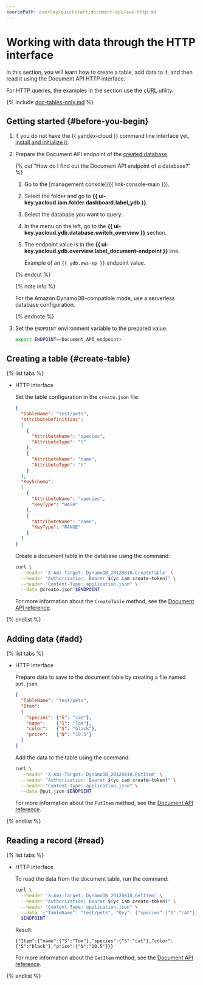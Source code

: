 ```yaml
---
sourcePath: overlay/quickstart/document-api/aws-http.md
---
```

# Working with data through the HTTP interface

In this section, you will learn how to create a table, add data to it, and then read it using the Document API HTTP interface.

For HTTP queries, the examples in the section use the [cURL](https://curl.se/) utility.

{% include [doc-tables-only.md](../../_includes/doc-tables-only.md) %}

## Getting started {#before-you-begin}

1. If you do not have the {{ yandex-cloud }} command line interface yet, [install and initialize it](../../../cli/quickstart.md#install).
1. Prepare the Document API endpoint of the [created database](../../operations/manage-databases.md).

    {% cut "How do I find out the Document API endpoint of a database?" %}

    1. Go to the [management console]({{ link-console-main }}).
    1. Select the folder and go to **{{ ui-key.yacloud.iam.folder.dashboard.label_ydb }}**.
    1. Select the database you want to query.
    1. In the menu on the left, go to the **{{ ui-key.yacloud.ydb.database.switch_overview }}** section.
    1. The endpoint value is in the **{{ ui-key.yacloud.ydb.overview.label_document-endpoint }}** line.

        Example of an `{{ ydb.aws-ep }}` endpoint value.

    {% endcut %}

    {% note info %}

    For the Amazon DynamoDB-compatible mode, use a serverless database configuration.

    {% endnote %}

1. Set the `ENDPOINT` environment variable to the prepared value:

    ```bash
    export ENDPOINT=<Document_API_endpoint>
    ```

## Creating a table {#create-table}

{% list tabs %}

- HTTP interface

  Set the table configuration in the `create.json` file:

    ```json
    {
      "TableName": "test/pets",
      "AttributeDefinitions":
      [
        {
          "AttributeName": "species",
          "AttributeType": "S"
        },
        {
          "AttributeName": "name",
          "AttributeType": "S"
        }
      ],
      "KeySchema":
      [
        {
          "AttributeName": "species",
          "KeyType": "HASH"
        },
        {
          "AttributeName": "name",
          "KeyType": "RANGE"
        }
      ]
    }
    ```

  Create a document table in the database using the command:

    ```bash
    curl \
      --header 'X-Amz-Target: DynamoDB_20120810.CreateTable' \
      --header "Authorization: Bearer $(yc iam create-token)" \
      --header "Content-Type: application.json" \
      --data @create.json $ENDPOINT
    ```

    For more information about the `CreateTable` method, see the [Document API reference](../../docapi/api-ref/actions/createTable.md).

{% endlist %}

## Adding data {#add}

{% list tabs %}

- HTTP interface

  Prepare data to save to the document table by creating a file named `put.json`:

    ```json
    {
      "TableName": "test/pets",
      "Item":
      {
        "species": {"S": "cat"},
        "name":    {"S": "Tom"},
        "color":   {"S": "black"},
        "price":   {"N": "10.5"}
      }
    }
    ```

  Add the data to the table using the command:

    ```bash
    curl \
      --header 'X-Amz-Target: DynamoDB_20120810.PutItem' \
      --header "Authorization: Bearer $(yc iam create-token)" \
      --header "Content-Type: application.json" \
      --data @put.json $ENDPOINT
    ```

    For more information about the `PutItem` method, see the [Document API reference](../../docapi/api-ref/actions/putItem.md).

{% endlist %}

## Reading a record {#read}

{% list tabs %}

- HTTP interface

  To read the data from the document table, run the command:

    ```bash
    curl \
      --header 'X-Amz-Target: DynamoDB_20120810.GetItem' \
      --header "Authorization: Bearer $(yc iam create-token)" \
      --header "Content-Type: application.json" \
      --data '{"TableName": "test/pets", "Key": {"species":{"S":"cat"}, "name":{"S":"Tom"}}}' \
      $ENDPOINT
    ```

    Result:

    ```text
    {"Item":{"name":{"S":"Tom"},"species":{"S":"cat"},"color":{"S":"black"},"price":{"N":"10.5"}}}
    ```

    For more information about the `GetItem` method, see the [Document API reference](../../docapi/api-ref/actions/getItem.md).

{% endlist %}
